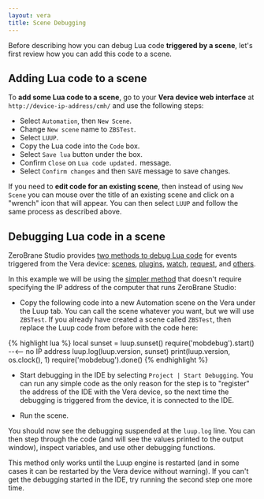 ```yaml
---
layout: vera
title: Scene Debugging
---
```


Before describing how you can debug Lua code **triggered by a scene**,
let's first review how you can add this code to a scene.

## Adding Lua code to a scene

To **add some Lua code to a scene**, go to
your **Vera device web interface** at `http://device-ip-address/cmh/`
and use the following steps:

- Select `Automation`, then `New Scene`.
- Change `New scene` name to `ZBSTest`.
- Select `LUUP`.
- Copy the Lua code into the `Code` box.
- Select `Save lua` button under the box.
- Confirm `Close` on `Lua code updated.` message.
- Select `Confirm changes` and then `SAVE` message to save changes.

If you need to **edit code for an existing scene**, then instead of using
`New Scene` you can mouse over the title of an existing scene and click
on a "wrench" icon that will appear. You can then select `LUUP` and follow
the same process as described above.

## Debugging Lua code in a scene

ZeroBrane Studio provides [two methods to debug Lua code](vera-remote-debugging)
for events triggered from the Vera device:
[scenes](vera-scene-debugging),
[plugins](vera-plugin-debugging),
[watch](vera-watch-debugging),
[request](vera-request-debugging),
and [others](vera-documentation#development-and-debugging).

In this example we will be using the [simpler method](vera-remote-debugging#method-2) that doesn't require
specifying the IP address of the computer that runs ZeroBrane Studio:

- Copy the following code into a new Automation scene on the Vera under the Luup tab.
You can call the scene whatever you want, but we will use `ZBSTest`.
If you already have created a scene called `ZBSTest`, then replace the Luup code from before with the code here:

{% highlight lua %}
local sunset = luup.sunset()
require('mobdebug').start() --<-- no IP address
luup.log(luup.version, sunset)
print(luup.version, os.clock(), 1)
require('mobdebug').done()
{% endhighlight %}

- Start debugging in the IDE by selecting `Project | Start Debugging`.
You can run any simple code as the only reason for the step is to "register"
the address of the IDE with the Vera device, so the next time the debugging
is triggered from the device, it is connected to the IDE.

- Run the scene.

You should now see the debugging suspended at the `luup.log` line. You can
then step through the code (and will see the values printed to the
output window), inspect variables, and use other debugging functions.
 
This method only works until the Luup engine is restarted (and in some cases it can be restarted by the Vera device without warning).
If you can't get the debugging started in the IDE, try running the second step one more time.
